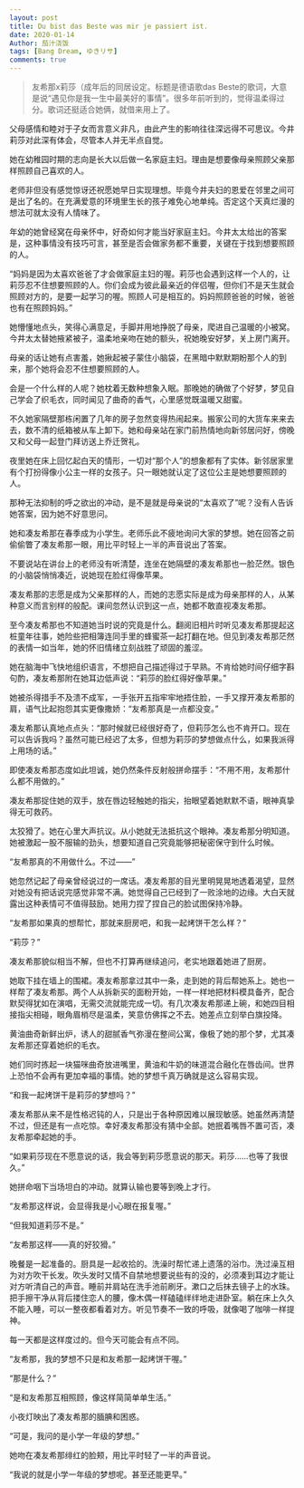 ```yaml
---
layout: post
title: Du bist das Beste was mir je passiert ist.
date: 2020-01-14
Author: 茄汁浇饭 
tags: [Bang Dream, ゆきリサ]
comments: true
---
```


> 友希那x莉莎（成年后的同居设定。标题是德语歌das Beste的歌词，大意是说“遇见你是我一生中最美好的事情”。很多年前听到的，觉得温柔得过分。歌词还挺适合她俩，就借来用上了。

父母感情和睦对于子女而言意义非凡，由此产生的影响往往深远得不可思议。今井莉莎对此深有体会，尽管本人并无半点自觉。

她在幼稚园时期的志向是长大以后做一名家庭主妇。理由是想要像母亲照顾父亲那样照顾自己喜欢的人。

老师非但没有感觉惊讶还祝愿她早日实现理想。毕竟今井夫妇的恩爱在邻里之间可是出了名的。在充满爱意的环境里生长的孩子难免心地单纯。否定这个天真烂漫的想法可就太没有人情味了。

年幼的她曾经窝在母亲怀中，好奇如何才能当好家庭主妇。今井太太给出的答案是，这种事情没有技巧可言，甚至是否会做家务都不重要，关键在于找到想要照顾的人。

“妈妈是因为太喜欢爸爸了才会做家庭主妇的喔。莉莎也会遇到这样一个人的，让莉莎忍不住想要照顾的人。你们会成为彼此最亲近的伴侣喔，但你们不是天生就会照顾对方的，是要一起学习的喔。照顾人可是相互的。妈妈照顾爸爸的时候，爸爸也有在照顾妈妈。”

她懵懂地点头，笑得心满意足，手脚并用地挣脱了母亲，爬进自己温暖的小被窝。今井太太替她掖紧被子，温柔地亲吻在她的额头，祝她晚安好梦，关上房门离开。

母亲的话让她有点害羞，她揪起被子蒙住小脑袋，在黑暗中默默期盼那个人的到来，那个她将会忍不住想要照顾的人。

会是一个什么样的人呢？她枕着无数种想象入眠。那晚她的确做了个好梦，梦见自己学会了织毛衣，同时闻见了曲奇的香气，心里感觉既温暖又甜蜜。

不久她家隔壁那栋闲置了几年的房子忽然变得热闹起来。搬家公司的大货车来来去去，数不清的纸箱被从车上卸下。她和母亲站在家门前热情地向新邻居问好，傍晚又和父母一起登门拜访送上乔迁贺礼。

夜里她在床上回忆起白天的情形，一切对“那个人”的想象都有了实体。新邻居家里有个打扮得像小公主一样的女孩子。只一眼她就认定了这位公主是她想要照顾的人。

那种无法抑制的呼之欲出的冲动，是不是就是母亲说的“太喜欢了”呢？没有人告诉她答案，因为她不好意思问。

她和凑友希那在春季成为小学生。老师乐此不疲地询问大家的梦想。她在回答之前偷偷瞥了凑友希那一眼，用比平时轻上一半的声音说出了答案。

不要说站在讲台上的老师没有听清楚，连坐在她隔壁的凑友希那也一脸茫然。银色的小脑袋悄悄凑近，说她现在脸红得像苹果。

凑友希那的志愿是成为父亲那样的人，而她的志愿实际是成为母亲那样的人，从某种意义而言别样的般配。课间忽然认识到这一点，她都不敢直视凑友希那。

至今凑友希那也不知道她当时说的究竟是什么。翻阅旧相片时听见凑友希那提起这桩童年往事，她险些把相簿连同手里的蜂蜜茶一起打翻在地。但见到凑友希那茫然的表情一如当年，她的怀旧情绪立刻战胜了顽固的羞涩。

她在脑海中飞快地组织语言，不想把自己描述得过于早熟。不肯给她时间仔细字斟句酌，凑友希那附在她耳边低声说：“莉莎的脸红得好像苹果。”

她被杀得措手不及溃不成军，一手张开五指牢牢地捂住脸，一手又撑开凑友希那的肩，语气比起抱怨其实更像撒娇：“友希那真是一点都没变。”

凑友希那认真地点点头：“那时候就已经很好奇了，但莉莎怎么也不肯开口。现在可以告诉我吗？虽然可能已经迟了太多，但想为莉莎的梦想做点什么，如果我派得上用场的话。”

即使凑友希那态度如此坦诚，她仍然条件反射般拼命摆手：“不用不用，友希那什么都不用做的。”

凑友希那捉住她的双手，放在唇边轻触她的指尖，抬眼望着她默默不语，眼神真挚得无可救药。

太狡猾了。她在心里大声抗议。从小她就无法抵抗这个眼神。凑友希那分明知道。她被激起一股不服输的劲头，想要知道自己究竟能够把秘密保守到什么时候。

“友希那真的不用做什么。不过——”

她忽然记起了母亲曾经说过的一席话。凑友希那的目光里明晃晃地透着渴望，显然对她没有把话说完感觉非常不满。她觉得自己已经到了一败涂地的边缘。大白天就露出这种表情可不值得鼓励。她用力捏了捏自己的脸试图保持冷静。

“友希那如果真的想帮忙，那就来厨房吧，和我一起烤饼干怎么样？”

“莉莎？”

凑友希那貌似相当不解，但也不打算再继续追问，老实地跟着她进了厨房。

她取下挂在墙上的围裙。凑友希那拿过其中一条，走到她的背后帮她系上。她也一样帮了凑友希那。两个人从拆新买的面粉开始，一样一样地把材料模具备齐，配合默契得犹如在演唱，无需交流就能完成一切。有几次凑友希那递上碗，和她四目相接指尖相碰，眼角眉梢尽是温柔，笑意仿佛挥之不去。她差点立刻举白旗投降。

黄油曲奇新鲜出炉，诱人的甜腻香气弥漫在整间公寓，像极了她的那个梦，尤其凑友希那还穿着她织的毛衣。

她们同时拣起一块猫咪曲奇放进嘴里，黄油和牛奶的味道混合融化在唇齿间。世界上恐怕不会再有更加幸福的事情。她的梦想千真万确就是这么容易实现。

“和我一起烤饼干是莉莎的梦想吗？”

凑友希那从来不是性格迟钝的人，只是出于各种原因难以展现敏感。她虽然再清楚不过，但还是有一点吃惊。幸好凑友希那没有猜中全部。她抿着嘴唇不置可否，凑友希那牵起她的手。

“如果莉莎现在不愿意说的话，我会等到莉莎愿意说的那天。莉莎……也等了我很久。”

她拼命咽下当场坦白的冲动。就算认输也要等到晚上才行。

“友希那这样说，会显得我是小心眼在报复喔。”

“但我知道莉莎不是。”

“友希那这样——真的好狡猾。”

晚餐是一起准备的。厨具是一起收拾的。洗澡时帮忙递上遗落的浴巾。洗过澡互相为对方吹干长发。吹头发时又情不自禁地想要说些有的没的，必须凑到耳边才能让对方听清自己的声音。睡前并肩站在洗手池前刷牙。漱口之后抹去镜子上的水珠。把手擦干净从背后搂住恋人的腰，像木偶一样磕磕绊绊地走进卧室。躺在床上久久不能入睡，可以一整夜都看着对方。听见节奏不一致的呼吸，就像喝了咖啡一样提神。

每一天都是这样度过的。但今天可能会有点不同。

“友希那，我的梦想不只是和友希那一起烤饼干喔。”

“那是什么？”

“是和友希那互相照顾，像这样简简单单生活。”

小夜灯映出了凑友希那的腼腆和困惑。

“可是，我问的是小学一年级的梦想。”

她吻在凑友希那绯红的脸颊，用比平时轻了一半的声音说。

“我说的就是小学一年级的梦想呢。甚至还能更早。”